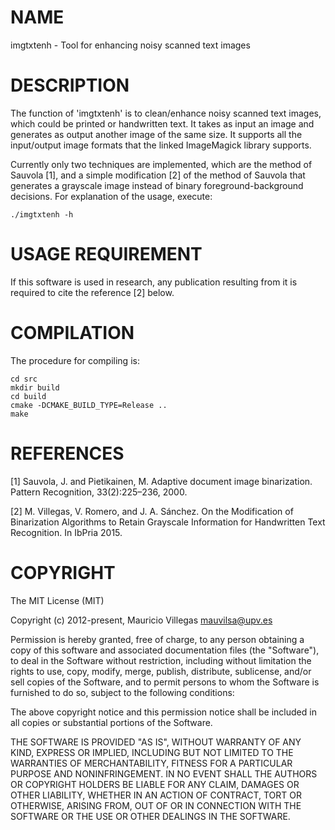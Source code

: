 
# NAME

imgtxtenh - Tool for enhancing noisy scanned text images


# DESCRIPTION

The function of 'imgtxtenh' is to clean/enhance noisy scanned text images,
which could be printed or handwritten text. It takes as input an image and
generates as output another image of the same size. It supports all the
input/output image formats that the linked ImageMagick library supports.

Currently only two techniques are implemented, which are the method of Sauvola
[1], and a simple modification [2] of the method of Sauvola that generates a
grayscale image instead of binary foreground-background decisions. For
explanation of the usage, execute:

    ./imgtxtenh -h


# USAGE REQUIREMENT

If this software is used in research, any publication resulting from it is
required to cite the reference [2] below.


# COMPILATION

The procedure for compiling is:

    cd src
    mkdir build
    cd build
    cmake -DCMAKE_BUILD_TYPE=Release ..
    make


# REFERENCES

[1] Sauvola, J. and Pietikainen, M. Adaptive document image
    binarization. Pattern Recognition, 33(2):225–236, 2000.

[2] M. Villegas, V. Romero, and J. A. Sánchez. On the Modification of
    Binarization Algorithms to Retain Grayscale Information for
    Handwritten Text Recognition. In IbPria 2015.


# COPYRIGHT

The MIT License (MIT)

Copyright (c) 2012-present, Mauricio Villegas <mauvilsa@upv.es>

Permission is hereby granted, free of charge, to any person obtaining a copy
of this software and associated documentation files (the "Software"), to deal
in the Software without restriction, including without limitation the rights
to use, copy, modify, merge, publish, distribute, sublicense, and/or sell
copies of the Software, and to permit persons to whom the Software is
furnished to do so, subject to the following conditions:

The above copyright notice and this permission notice shall be included in all
copies or substantial portions of the Software.

THE SOFTWARE IS PROVIDED "AS IS", WITHOUT WARRANTY OF ANY KIND, EXPRESS OR
IMPLIED, INCLUDING BUT NOT LIMITED TO THE WARRANTIES OF MERCHANTABILITY,
FITNESS FOR A PARTICULAR PURPOSE AND NONINFRINGEMENT. IN NO EVENT SHALL THE
AUTHORS OR COPYRIGHT HOLDERS BE LIABLE FOR ANY CLAIM, DAMAGES OR OTHER
LIABILITY, WHETHER IN AN ACTION OF CONTRACT, TORT OR OTHERWISE, ARISING FROM,
OUT OF OR IN CONNECTION WITH THE SOFTWARE OR THE USE OR OTHER DEALINGS IN THE
SOFTWARE.
